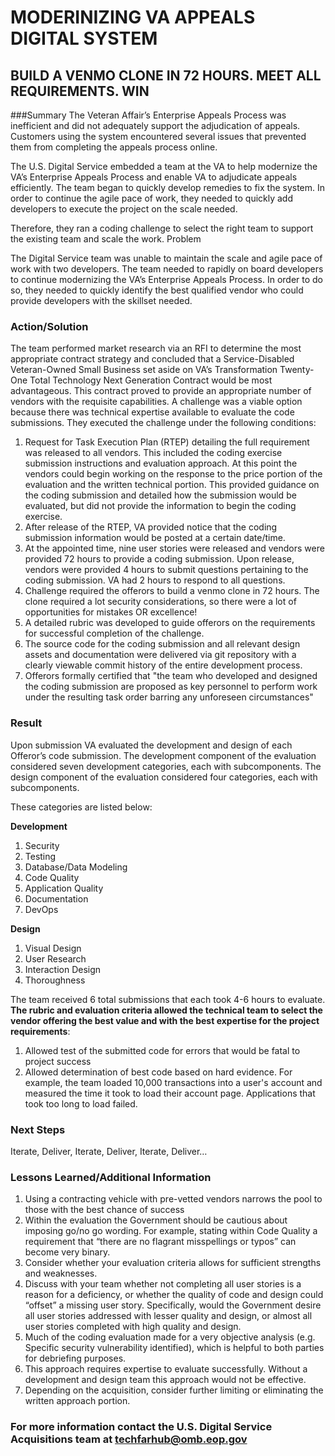 
# MODERINIZING VA APPEALS DIGITAL SYSTEM
## BUILD A VENMO CLONE IN 72 HOURS.  MEET ALL REQUIREMENTS. WIN

###Summary
The Veteran Affair’s Enterprise Appeals Process was inefficient and did not adequately support the adjudication of appeals.  Customers using the system encountered several issues that prevented them from completing the appeals process online.

The U.S. Digital Service embedded a team at the VA to help modernize the VA’s Enterprise Appeals Process and enable VA to adjudicate appeals efficiently.  The team began to quickly develop remedies to fix the system. In order to continue the agile pace of work, they needed to quickly add developers to execute the project on the scale needed.

Therefore, they ran a coding challenge to select the right team to support the existing team and scale the work.
Problem

The Digital Service team was unable to maintain the scale and agile pace of work with two developers.  The team needed to rapidly on board developers to continue modernizing the VA’s Enterprise Appeals Process.  In order to do so, they needed to quickly identify the best qualified vendor who could provide developers with the skillset needed.

### Action/Solution

The team performed market research via an RFI to determine the most appropriate contract strategy and concluded that a Service-Disabled Veteran-Owned Small Business set aside on VA’s Transformation Twenty-One Total Technology Next Generation Contract would be most advantageous.  This contract proved to provide an appropriate number of vendors with the requisite capabilities.
A challenge was a viable option because there was technical expertise available to evaluate the code submissions. They executed the challenge under the following conditions:

1.	Request for Task Execution Plan (RTEP) detailing the full requirement was released to all vendors.  This included the coding exercise submission instructions and evaluation approach. At this point the vendors could begin working on the response to the price portion of the evaluation and the written technical portion.  This provided guidance on the coding submission and detailed how the submission would be evaluated, but did not provide the information to begin the coding exercise.
2.	After release of the RTEP, VA provided notice that the coding submission information would be posted at a certain date/time.
3.	At the appointed time, nine user stories were released and vendors were provided 72 hours to provide a coding submission.  Upon release, vendors were provided 4 hours to submit questions pertaining to the coding submission.  VA had 2 hours to respond to all questions.
4.	Challenge required the offerors to build a venmo clone in 72 hours.  The clone required a lot security considerations, so there were a lot of opportunities for mistakes OR excellence!
5.	A detailed rubric was developed to guide offerors on the requirements for successful completion of the challenge.
6.	The source code for the coding submission and all relevant design assets and documentation were delivered via git repository with a clearly viewable commit history of the entire development process.
7.	Offerors formally certified that "the team who developed and designed the coding submission are proposed as key personnel to perform work under the resulting task order barring any unforeseen circumstances"

### Result

Upon submission VA evaluated the development and design of each Offeror’s code submission.  The development component of the evaluation considered seven development categories, each with subcomponents.  The design component of the evaluation considered four categories, each with subcomponents.

These categories are listed below:

__Development__

1.	Security
2.	Testing
3.	Database/Data Modeling
4.	Code Quality
5.	Application Quality
6.	Documentation
7.	DevOps

__Design__

1.	Visual Design
2.	User Research
3.	Interaction Design
4.	Thoroughness

The team received 6 total submissions that each took 4-6 hours to evaluate. __The rubric and evaluation criteria allowed the technical team to select the vendor offering the best value and with the best expertise for the project requirements__:

1.	Allowed test of the submitted code for errors that would be fatal to project success
2.	Allowed determination of best code based on hard evidence.  For example, the team loaded 10,000 transactions into a user's account and measured the time it took to load their account page. Applications that took too long to load failed. 

### Next Steps

Iterate, Deliver, Iterate, Deliver, Iterate, Deliver…

### Lessons Learned/Additional Information

1.	Using a contracting vehicle with pre-vetted vendors narrows the pool to those with the best chance of success
2.	Within the evaluation the Government should be cautious about imposing go/no go wording.  For example, stating within Code Quality a requirement that “there are no flagrant misspellings or typos” can become very binary. 
3.	Consider whether your evaluation criteria allows for sufficient strengths and weaknesses.
4.	Discuss with your team whether not completing all user stories is a reason for a deficiency, or whether the quality of code and design could “offset” a missing user story.  Specifically, would the Government desire all user stories addressed with lesser quality and design, or almost all user stories completed with high quality and design.
5.	Much of the coding evaluation made for a very objective analysis (e.g. Specific security vulnerability identified), which is helpful to both parties for debriefing purposes.
6.	This approach requires expertise to evaluate successfully.  Without a development and design team this approach would not be effective.
7.	Depending on the acquisition, consider further limiting or eliminating the written approach portion.

### For more information contact the U.S. Digital Service Acquisitions team at <techfarhub@omb.eop.gov>
